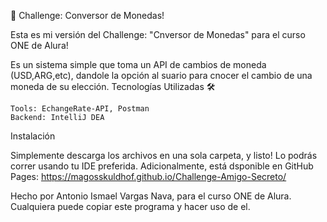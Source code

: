  🚀 Challenge: Conversor de Monedas!

Esta es mi versión del Challenge: "Cnversor de Monedas" para el curso ONE de Alura!

Es un sistema simple que toma un API de cambios de moneda (USD,ARG,etc), dandole la opción al suario para cnocer el cambio de una moneda de su elección.
Tecnologías Utilizadas 🛠️

    Tools: EchangeRate-API, Postman
    Backend: IntelliJ DEA

Instalación

Simplemente descarga los archivos en una sola carpeta, y listo! Lo podrás correr usando tu IDE preferida. Adicionalmente, está dsponible en GitHub Pages: https://magosskuldhof.github.io/Challenge-Amigo-Secreto/

Hecho por Antonio Ismael Vargas Nava, para el curso ONE de Alura. Cualquiera puede copiar este programa y hacer uso de el.
